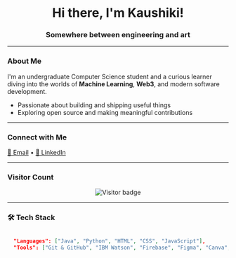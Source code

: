 <h1 align="center">Hi there, I'm Kaushiki!</h1>

<h3 align="center">Somewhere between engineering and art

---

###  About Me

I'm an undergraduate Computer Science student and a curious learner diving into the worlds of **Machine Learning**, **Web3**, and modern software development.

- Passionate about building and shipping useful things  
- Exploring open source and making meaningful contributions  

---

### Connect with Me

<p align="left">
  <a href="mailto:kaushikiparashar02@gmail.com">📧 Email</a> •
  <a href="https://www.linkedin.com/in/kaushiki-parashar-754661258">💼 LinkedIn</a>
</p>

---


### Visitor Count

<p align="center">
  <img src="https://komarev.com/ghpvc/?username=kaushxx234&label=Profile%20Views&color=0e75b6&style=flat-square" alt="Visitor badge" />
</p>




---

### 🛠️ Tech Stack

```json

  "Languages": ["Java", "Python", "HTML", "CSS", "JavaScript"],
  "Tools": ["Git & GitHub", "IBM Watson", "Firebase", "Figma", "Canva", "VS Code"],
  
